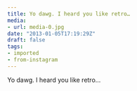 ```yaml
---
title: Yo dawg. I heard you like retro…
media:
- url: media-0.jpg
date: "2013-01-05T17:19:29Z"
draft: false
tags:
- imported
- from-instagram
---
```

Yo dawg. I heard you like retro…
